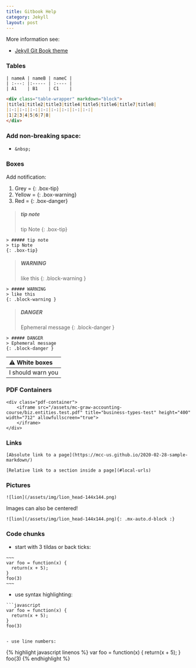 ```yaml
---
title: Gitbook Help
category: Jekyll
layout: post
---
```


More information see:   
- [Jekyll Git Book theme](https://github.com/sighingnow/jekyll-gitbook) 


### Tables

~~~
| nameA | nameB | nameC |
| :---: |:----- | :---- |
| A1    | B1    | C1    |

~~~

```markdown
<div class="table-wrapper" markdown="block">
|title1|title2|title3|title4|title5|title6|title7|title8|
|:-:|:-:|:-:|:-:|:-:|:-:|:-:|:-:|
|1|2|3|4|5|6|7|8|
</div>
```

### Add non-breaking space: 

- `&nbsp;`

### Boxes

Add notification:
1. Grey = {: .box-tip}
2. Yellow = {: .box-warning}
3. Red = {: .box-danger}


> ##### tip note
> tip Note
{: .box-tip}

```
> ##### tip note
> tip Note
{: .box-tip}
```

> ##### WARNING
> like this
{: .block-warning }

```
> ##### WARNING
> like this
{: .block-warning }
```

> ##### DANGER
> Ephemeral message
{: .block-danger }

```
> ##### DANGER
> Ephemeral message
{: .block-danger }
```

| :warning: White boxes |
|:----------------------|
| I should warn you     |


### PDF Containers

```
<div class="pdf-container">
    <iframe src="/assets/mc-graw-accounting-course/biz.entities.test.pdf" title="business-types-test" height="400" width="712" allowfullscreen="true">
    </iframe>
</div>
```


### Links

`[Absolute link to a page](https://mcc-us.github.io/2020-02-28-sample-markdown/)`

`[Relative link to a section inside a page](#local-urls)`



### Pictures

`![lion](/assets/img/lion_head-144x144.png)`

Images can also be centered!

`![lion](/assets/img/lion_head-144x144.png){: .mx-auto.d-block :}`


### Code chunks 

- start with 3 tildas or back ticks:

```
~~~
var foo = function(x) {
  return(x + 5);
}
foo(3)
~~~
```

- use syntax highlighting:

```
```javascript
var foo = function(x) {
  return(x + 5);
}
foo(3)
```
```

- use line numbers:

```
{% highlight javascript linenos %}
var foo = function(x) {
  return(x + 5);
}
foo(3)
{% endhighlight %}
```
